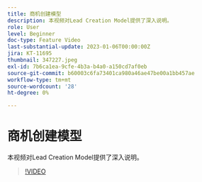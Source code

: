 ```yaml
---
title: 商机创建模型
description: 本视频对Lead Creation Model提供了深入说明。
role: User
level: Beginner
doc-type: Feature Video
last-substantial-update: 2023-01-06T00:00:00Z
jira: KT-11695
thumbnail: 347227.jpeg
exl-id: 7b6ca1ea-9cfe-4b3a-b4a0-a150cd7af0eb
source-git-commit: b60003c6fa73401ca980a46ae47be00a1bb457ae
workflow-type: tm+mt
source-wordcount: '28'
ht-degree: 0%

---
```


# 商机创建模型

本视频对Lead Creation Model提供了深入说明。

>[!VIDEO](https://video.tv.adobe.com/v/347227/?quality=12&learn=on)
